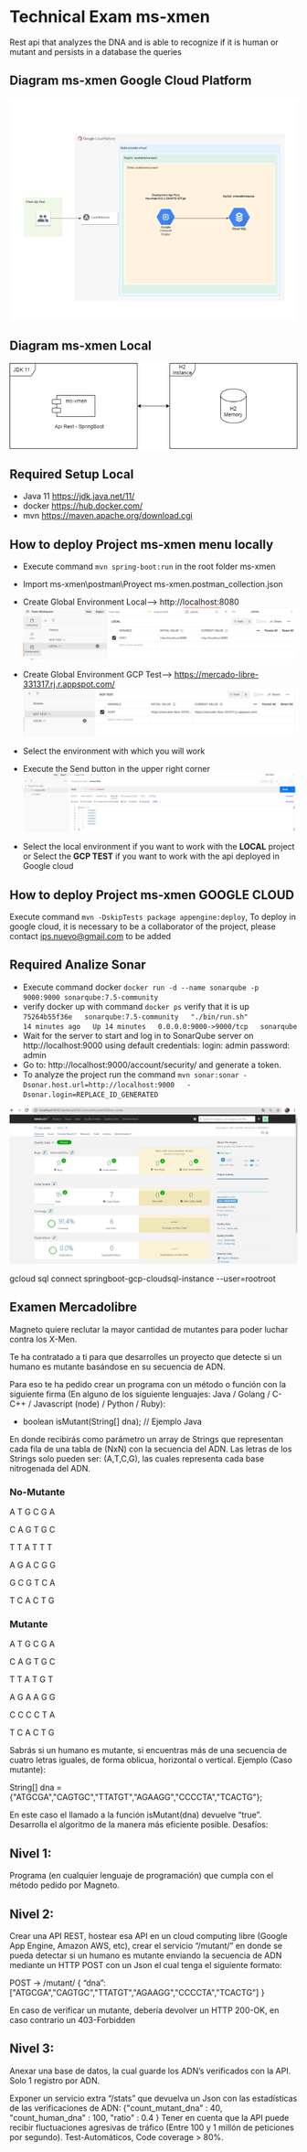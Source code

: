 # Technical Exam ms-xmen
Rest api that analyzes the DNA and is able to recognize if it is human or mutant and persists in a database the queries

## Diagram ms-xmen Google Cloud Platform 
![Diagram_GCP.png](img/diagrams/gcp/Diagram_GCP.png)

## Diagram ms-xmen Local
![Diagram_Local.png](img/diagrams/local/Diagram_Local.png)


## Required Setup Local
* Java 11 https://jdk.java.net/11/
* docker https://hub.docker.com/
* mvn https://maven.apache.org/download.cgi

##  How to deploy Project ms-xmen menu locally
* Execute command ```mvn spring-boot:run``` in the root folder ms-xmen
* Import ms-xmen\postman\Proyect ms-xmen.postman_collection.json
* Create Global Environment Local--> http://localhost:8080
![img\img.png](img/img.png) 

* Create Global Environment GCP Test--> https://mercado-libre-331317.rj.r.appspot.com/
![img_1.png](img/img_1.png)

* Select the environment with which you will work

* Execute the Send button in the upper right corner
![img_3.png](img/img_3.png)

* Select the local environment if you want to work with the **LOCAL** project or Select the **GCP TEST** if you want to work with the api deployed in Google cloud

##  How to deploy Project ms-xmen GOOGLE CLOUD 
Execute command ```mvn -DskipTests package appengine:deploy```, To deploy in google cloud, it is necessary to be a collaborator of the project, please contact ips.nuevo@gmail.com to be added

## Required Analize Sonar
* Execute command docker ```docker run -d --name sonarqube -p 9000:9000 sonarqube:7.5-community```
* verify docker up with command ```docker ps``` verify that it is up ```75264b55f36e   sonarqube:7.5-community   "./bin/run.sh"           14 minutes ago   Up 14 minutes   0.0.0.0:9000->9000/tcp   sonarqube```
* Wait for the server to start and log in to SonarQube server on http://localhost:9000 using default credentials: login: admin password: admin
* Go to: http://localhost:9000/account/security/ and generate a token.
* To analyze the project run the command ```mvn sonar:sonar -Dsonar.host.url=http://localhost:9000   -Dsonar.login=REPLACE_ID_GENERATED```

![img.png](img/diagrams/sonar/img.png)


gcloud sql connect  springboot-gcp-cloudsql-instance --user=rootroot




## Examen Mercadolibre
Magneto quiere reclutar la mayor cantidad de mutantes para poder luchar
contra los X-Men.

Te ha contratado a ti para que desarrolles un proyecto que detecte si un
humano es mutante basándose en su secuencia de ADN.

Para eso te ha pedido crear un programa con un método o función con la siguiente firma (En
alguno de los siguiente lenguajes: Java / Golang / C-C++ / Javascript (node) / Python / Ruby):
* boolean isMutant(String[] dna); // Ejemplo Java

En donde recibirás como parámetro un array de Strings que representan cada fila de una tabla
de (NxN) con la secuencia del ADN. Las letras de los Strings solo pueden ser: (A,T,C,G), las
cuales representa cada base nitrogenada del ADN.

### No-Mutante
A T G C G A

C A G T G C

T T A T T T

A G A C G G

G C G T C A

T C A C T G


### Mutante
A T G C G A

C A G T G C

T T A T G T

A G A A G G

C C C C T A

T C A C T G



Sabrás si un humano es mutante, si encuentras más de una secuencia de cuatro letras
iguales​, de forma oblicua, horizontal o vertical.
Ejemplo (Caso mutante):

String[] dna = {"ATGCGA","CAGTGC","TTATGT","AGAAGG","CCCCTA","TCACTG"};


En este caso el llamado a la función isMutant(dna) devuelve “true”.
Desarrolla el algoritmo de la manera más eficiente posible.
Desafíos:


## Nivel 1:
Programa (en cualquier lenguaje de programación) que cumpla con el método pedido por
Magneto.

## Nivel 2:
Crear una API REST, hostear esa API en un cloud computing libre (Google App Engine,
Amazon AWS, etc), crear el servicio “/mutant/” en donde se pueda detectar si un humano es
mutante enviando la secuencia de ADN mediante un HTTP POST con un Json el cual tenga el
siguiente formato:

POST → /mutant/
{
“dna”:["ATGCGA","CAGTGC","TTATGT","AGAAGG","CCCCTA","TCACTG"]
}

En caso de verificar un mutante, debería devolver un HTTP 200-OK, en caso contrario un
403-Forbidden

## Nivel 3:
Anexar una base de datos, la cual guarde los ADN’s verificados con la API.
Solo 1 registro por ADN.

Exponer un servicio extra “/stats” que devuelva un Json con las estadísticas de las
verificaciones de ADN: {"count_mutant_dna" : 40, "count_human_dna" : 100, "ratio" : 0.4 }
Tener en cuenta que la API puede recibir fluctuaciones agresivas de tráfico (Entre 100 y 1
millón de peticiones por segundo).
Test-Automáticos, Code coverage > 80%.


